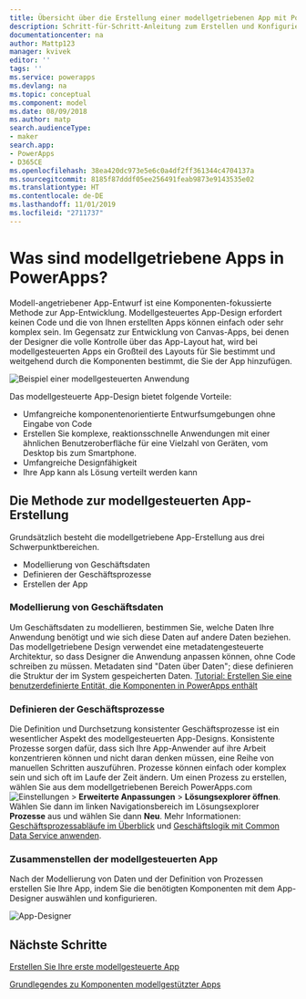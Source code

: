 ```yaml
---
title: Übersicht über die Erstellung einer modellgetriebenen App mit PowerApps | Microsoft Docs
description: Schritt-für-Schritt-Anleitung zum Erstellen und Konfigurieren einer Entität für die Verwendung mit einer PowerApps App.
documentationcenter: na
author: Mattp123
manager: kvivek
editor: ''
tags: ''
ms.service: powerapps
ms.devlang: na
ms.topic: conceptual
ms.component: model
ms.date: 08/09/2018
ms.author: matp
search.audienceType:
- maker
search.app:
- PowerApps
- D365CE
ms.openlocfilehash: 38ea420dc973e5e6c0a4df2ff361344c4704137a
ms.sourcegitcommit: 8185f87dddf05ee256491feab9873e9143535e02
ms.translationtype: HT
ms.contentlocale: de-DE
ms.lasthandoff: 11/01/2019
ms.locfileid: "2711737"
---
```

# <a name="what-are-model-driven-apps-in-powerapps"></a>Was sind modellgetriebene Apps in PowerApps?

Modell-angetriebener App-Entwurf ist eine Komponenten-fokussierte Methode zur App-Entwicklung. Modellgesteuertes App-Design erfordert keinen Code und die von Ihnen erstellten Apps können einfach oder sehr komplex sein.  Im Gegensatz zur Entwicklung von Canvas-Apps, bei denen der Designer die volle Kontrolle über das App-Layout hat, wird bei modellgesteuerten Apps ein Großteil des Layouts für Sie bestimmt und weitgehend durch die Komponenten bestimmt, die Sie der App hinzufügen. 

![Beispiel einer modellgesteuerten Anwendung](media/model-driven-app-overview/model-app-sample.png)

Das modellgesteuerte App-Design bietet folgende Vorteile:
- Umfangreiche komponentenorientierte Entwurfsumgebungen ohne Eingabe von Code 
- Erstellen Sie komplexe, reaktionsschnelle Anwendungen mit einer ähnlichen Benutzeroberfläche für eine Vielzahl von Geräten, vom Desktop bis zum Smartphone.
- Umfangreiche Designfähigkeit 
- Ihre App kann als Lösung verteilt werden kann
 
## <a name="the-approach-to-model-driven-app-making"></a>Die Methode zur modellgesteuerten App-Erstellung
Grundsätzlich besteht die modellgetriebene App-Erstellung aus drei Schwerpunktbereichen.

- Modellierung von Geschäftsdaten 
- Definieren der Geschäftsprozesse 
- Erstellen der App

### <a name="modeling-business-data"></a>Modellierung von Geschäftsdaten
Um Geschäftsdaten zu modellieren, bestimmen Sie, welche Daten Ihre Anwendung benötigt und wie sich diese Daten auf andere Daten beziehen. Das modellgetriebene Design verwendet eine metadatengesteuerte Architektur, so dass Designer die Anwendung anpassen können, ohne Code schreiben zu müssen. Metadaten sind "Daten über Daten"; diese definieren die Struktur der im System gespeicherten Daten. [Tutorial: Erstellen Sie eine benutzerdefinierte Entität, die Komponenten in PowerApps enthält](../common-data-service/create-custom-entity.md)

### <a name="defining-business-processes"></a>Definieren der Geschäftsprozesse
Die Definition und Durchsetzung konsistenter Geschäftsprozesse ist ein wesentlicher Aspekt des modellgesteuerten App-Designs. Konsistente Prozesse sorgen dafür, dass sich Ihre App-Anwender auf ihre Arbeit konzentrieren können und nicht daran denken müssen, eine Reihe von manuellen Schritten auszuführen. Prozesse können einfach oder komplex sein und sich oft im Laufe der Zeit ändern. Um einen Prozess zu erstellen, wählen Sie aus dem modellgetriebenen Bereich PowerApps.com ![Einstellungen](media/powerapps-gear.png) > **Erweiterte Anpassungen** > **Lösungsexplorer öffnen**. Wählen Sie dann im linken Navigationsbereich im Lösungsexplorer **Prozesse** aus und wählen Sie dann **Neu**. Mehr Informationen: [Geschäftsprozessabläufe im Überblick](/flow/business-process-flows-overview) und [Geschäftslogik mit Common Data Service anwenden](../common-data-service/cds-processes.md). 

### <a name="composing-the-model-driven-app"></a>Zusammenstellen der modellgesteuerten App
Nach der Modellierung von Daten und der Definition von Prozessen erstellen Sie Ihre App, indem Sie die benötigten Komponenten mit dem App-Designer auswählen und konfigurieren.

![App-Designer](media/model-driven-app-overview/app-designer.png)

## <a name="next-steps"></a>Nächste Schritte

[Erstellen Sie Ihre erste modellgesteuerte App](build-first-model-driven-app.md)

[Grundlegendes zu Komponenten modellgestützter Apps](model-driven-app-components.md)

